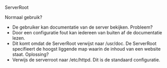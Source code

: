 ServerRoot

Normaal gebruik?
  - De gebruiker kan documentatie van de server bekijken.
Probleem?
  - Door een configuratie fout kan iedereen van buiten af de documentatie lezen.
  - Dit komt omdat de ServerRoot verwijst naar /usr/doc. De ServerRoot specifieert de hoogst liggende map waarin de inhoud van een website staat.
Oplossing?
  - Verwijs de serverroot naar /etc/httpd. Dit is de standaard configuratie.
